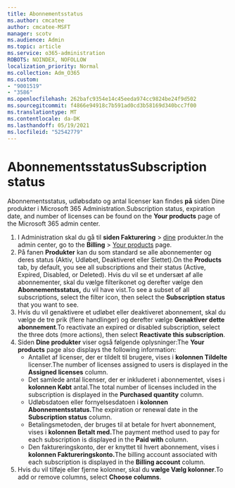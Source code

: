 ```yaml
---
title: Abonnementsstatus
ms.author: cmcatee
author: cmcatee-MSFT
manager: scotv
ms.audience: Admin
ms.topic: article
ms.service: o365-administration
ROBOTS: NOINDEX, NOFOLLOW
localization_priority: Normal
ms.collection: Adm_O365
ms.custom:
- "9001519"
- "3586"
ms.openlocfilehash: 262bafc9354e14c45eeda974cc9824be24f9d502
ms.sourcegitcommit: f4866e94918c7b591ad0cd3b58169d340bcc7f00
ms.translationtype: MT
ms.contentlocale: da-DK
ms.lasthandoff: 05/19/2021
ms.locfileid: "52542779"
---
```

# <a name="subscription-status"></a><span data-ttu-id="7ab66-102">Abonnementsstatus</span><span class="sxs-lookup"><span data-stu-id="7ab66-102">Subscription status</span></span>

<span data-ttu-id="7ab66-103">Abonnementsstatus, udløbsdato og antal licenser kan findes **på** siden Dine produkter i Microsoft 365 Administration.</span><span class="sxs-lookup"><span data-stu-id="7ab66-103">Subscription status, expiration date, and number of licenses can be found on the **Your products** page of the Microsoft 365 admin center.</span></span>

1. <span data-ttu-id="7ab66-104">I Administration skal du gå til **siden Fakturering**  >  [dine](https://go.microsoft.com/fwlink/p/?linkid=842054) produkter.</span><span class="sxs-lookup"><span data-stu-id="7ab66-104">In the admin center, go to the **Billing** > [Your products](https://go.microsoft.com/fwlink/p/?linkid=842054) page.</span></span>
2. <span data-ttu-id="7ab66-105">På fanen **Produkter** kan du som standard se alle abonnementer og deres status (Aktiv, Udløbet, Deaktiveret eller Slettet).</span><span class="sxs-lookup"><span data-stu-id="7ab66-105">On the **Products** tab, by default, you see all subscriptions and their status (Active, Expired, Disabled, or Deleted).</span></span> <span data-ttu-id="7ab66-106">Hvis du vil se et undersæt af alle abonnementer, skal du vælge filterikonet og derefter vælge den **Abonnementsstatus,** du vil have vist.</span><span class="sxs-lookup"><span data-stu-id="7ab66-106">To see a subset of all subscriptions, select the filter icon, then select the **Subscription status** that you want to see.</span></span>
3. <span data-ttu-id="7ab66-107">Hvis du vil genaktivere et udløbet eller deaktiveret abonnement, skal du vælge de tre prik (flere handlinger) og derefter vælge **Genaktiver dette abonnement**.</span><span class="sxs-lookup"><span data-stu-id="7ab66-107">To reactivate an expired or disabled subscription, select the three dots (more actions), then select **Reactivate this subscription**.</span></span>
4. <span data-ttu-id="7ab66-108">Siden **Dine produkter** viser også følgende oplysninger:</span><span class="sxs-lookup"><span data-stu-id="7ab66-108">The **Your products** page also displays the following information:</span></span>
    - <span data-ttu-id="7ab66-109">Antallet af licenser, der er tildelt til brugere, vises i **kolonnen Tildelte** licenser.</span><span class="sxs-lookup"><span data-stu-id="7ab66-109">The number of licenses assigned to users is displayed in the **Assigned licenses** column.</span></span>
    - <span data-ttu-id="7ab66-110">Det samlede antal licenser, der er inkluderet i abonnementet, vises i **kolonnen Købt** antal.</span><span class="sxs-lookup"><span data-stu-id="7ab66-110">The total number of licenses included in the subscription is displayed in the **Purchased quantity** column.</span></span>
    - <span data-ttu-id="7ab66-111">Udløbsdatoen eller fornyelsesdatoen i **kolonnen Abonnementsstatus.**</span><span class="sxs-lookup"><span data-stu-id="7ab66-111">The expiration or renewal date in the **Subscription status** column.</span></span>
    - <span data-ttu-id="7ab66-112">Betalingsmetoden, der bruges til at betale for hvert abonnement, vises i **kolonnen Betalt med.**</span><span class="sxs-lookup"><span data-stu-id="7ab66-112">The payment method used to pay for each subscription is displayed in the **Paid with** column.</span></span>
    - <span data-ttu-id="7ab66-113">Den faktureringskonto, der er knyttet til hvert abonnement, vises i **kolonnen Faktureringskonto.**</span><span class="sxs-lookup"><span data-stu-id="7ab66-113">The billing account associated with each subscription is displayed in the **Billing account** column.</span></span>
5. <span data-ttu-id="7ab66-114">Hvis du vil tilføje eller fjerne kolonner, skal du **vælge Vælg kolonner**.</span><span class="sxs-lookup"><span data-stu-id="7ab66-114">To add or remove columns, select **Choose columns**.</span></span>